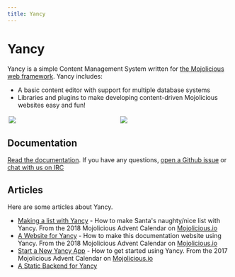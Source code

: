 ```yaml
---
title: Yancy
---
```

# Yancy

Yancy is a simple Content Management System written for [the Mojolicious web framework](http://mojolicious.org). Yancy includes:

* A basic content editor with support for multiple database systems
* Libraries and plugins to make developing content-driven Mojolicious websites easy and fun!

<div style="display: flex">
<div style="margin: 3px; flex: 1 1 50%"><img src="screenshot.png" style="max-width: 100%"></div>
<div style="margin: 3px; flex: 1 1 50%"><img src="screenshot-edit.png" style="max-width: 100%"></div>
</div>

## Documentation

[Read the documentation](/perldoc). If you have any questions, [open a Github issue](https://github.com/preaction/Yancy/issues) or [chat with us on IRC](https://kiwiirc.com/nextclient/#irc://irc.freenode.org/#mojo-yancy?nick=yancy-guest-?)

## Articles

Here are some articles about Yancy.

* [Making a list with Yancy](https://mojolicious.io/blog/2018/12/06/making-a-list-with-yancy/) - How to make Santa's naughty/nice list with Yancy. From the 2018 Mojolicious Advent Calendar on [Mojolicious.io](http://mojolicious.io)
* [A Website for Yancy](https://mojolicious.io/blog/2018/12/17/a-website-for-yancy/) - How to make this documentation website using Yancy. From the 2018 Mojolicious Advent Calendar on [Mojolicious.io](http://mojolicious.io)
* [Start a New Yancy App](https://mojolicious.io/blog/2017/12/15/day-15-start-a-new-yancy-app/) - How to get started using Yancy. From the 2017 Mojolicious Advent Calendar on [Mojolicious.io](http://mojolicious.io)
* [A Static Backend for Yancy](https://mojolicious.io/blog/2019/06/02/yancys-static-backend/)
